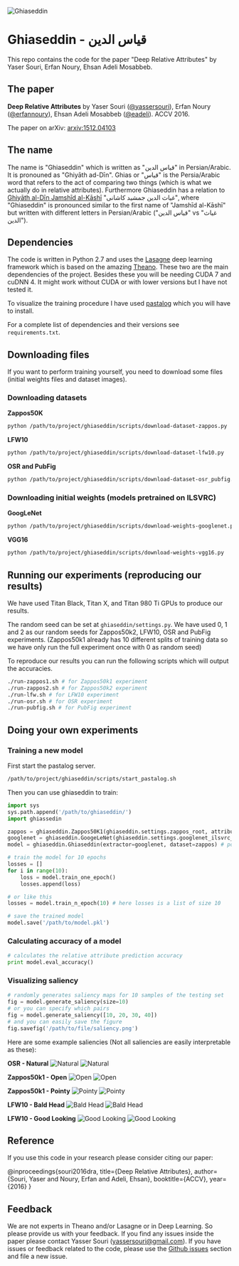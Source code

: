 ![Ghiaseddin](https://github.com/yassersouri/ghiaseddin/blob/master/images/ghiaseddin.png)

# Ghiaseddin - قیاس الدین

This repo contains the code for the paper "Deep Relative Attributes" by Yaser Souri, Erfan Noury, Ehsan Adeli Mosabbeb.

## The paper

**Deep Relative Attributes** by Yaser Souri ([@yassersouri](https://github.com/yassersouri)), Erfan Noury ([@erfannoury](https://github.com/erfannoury)), Ehsan Adeli Mosabbeb ([@eadeli](https://github.com/eadeli)). ACCV 2016.

The paper on arXiv: [arxiv:1512.04103](http://arxiv.org/abs/1512.04103)

## The name

The name is "Ghiaseddin" which is written as "قیاس الدین" in Persian/Arabic. It is pronouned as "Ghiyāth ad-Dīn". Ghias or "قیاس" is the Persia/Arabic word that refers to the act of comparing two things (which is what we actually do in relative attributes).
Furthermore Ghiaseddin has a relation to [Ghiyāth al-Dīn Jamshīd al-Kāshī](https://en.wikipedia.org/wiki/Jamsh%C4%ABd_al-K%C4%81sh%C4%AB) "غیاث الدین جمشید کاشانی", where "Ghiaseddin" is pronounced similar to the first name of "Jamshīd al-Kāshī" but written with different letters in Persian/Arabic ("قیاس الدین" vs "غیاث الدین").

## Dependencies

The code is written in Python 2.7 and uses the [Lasagne](https://github.com/Lasagne/Lasagne) deep learning framework which is based on the amazing [Theano](https://github.com/Theano/Theano). These two are the main dependencies of the project. Besides these you will be needing CUDA 7 and cuDNN 4. It might work without CUDA or with lower versions but I have not tested it.

To visualize the training procedure I have used [pastalog](https://github.com/rewonc/pastalog) which you will have to install.

For a complete list of dependencies and their versions see `requirements.txt`.

## Downloading files
If you want to perform training yourself, you need to download some files (initial weights files and dataset images).

### Downloading datasets

**Zappos50K**

```bash
python /path/to/project/ghiaseddin/scripts/download-dataset-zappos.py
```

**LFW10**

```bash
python /path/to/project/ghiaseddin/scripts/download-dataset-lfw10.py
```

**OSR and PubFig**

```bash
python /path/to/project/ghiaseddin/scripts/download-dataset-osr_pubfig.py
```

### Downloading initial weights (models pretrained on ILSVRC)

**GoogLeNet**

```bash
python /path/to/project/ghiaseddin/scripts/download-weights-googlenet.py
```

**VGG16**

```bash
python /path/to/project/ghiaseddin/scripts/download-weights-vgg16.py
```

## Running our experiments (reproducing our results)

We have used Titan Black, Titan X, and Titan 980 Ti GPUs to produce our results.

The random seed can be set at `ghiaseddin/settings.py`. We have used 0, 1 and 2 as our random seeds for Zappos50k2, LFW10, OSR and PubFig experiments. (Zappos50k1 already has 10 different splits of training data so we have only run the full experiment once with 0 as random seed)

To reproduce our results you can run the following scripts which will output the accuracies.

```bash
./run-zappos1.sh # for Zappos50k1 experiment
./run-zappos2.sh # for Zappos50k2 experiment
./run-lfw.sh # for LFW10 experiment
./run-osr.sh # for OSR experiment
./run-pubfig.sh # for PubFig experiment
```

## Doing your own experiments

### Training a new model

First start the pastalog server.

```bash
/path/to/project/ghiaseddin/scripts/start_pastalog.sh
```

Then you can use ghiaseddin to train:

```python
import sys
sys.path.append('/path/to/ghiaseddin/')
import ghiassedin

zappos = ghiaseddin.Zappos50K1(ghiaseddin.settings.zappos_root, attribute_index=0, split_index=0)
googlenet = ghiaseddin.GoogeLeNet(ghiaseddin.settings.googlenet_ilsvrc_weights)
model = ghiaseddin.Ghiaseddin(extractor=googlenet, dataset=zappos) # possibility to add other options

# train the model for 10 epochs
losses = []
for i in range(10):
    loss = model.train_one_epoch()
    losses.append(loss)

# or like this
losses = model.train_n_epoch(10) # here losses is a list of size 10

# save the trained model
model.save('/path/to/model.pkl')
```

### Calculating accuracy of a model

```python
# calculates the relative attribute prediction accuracy
print model.eval_accuracy()
```

### Visualizing saliency

```python
# randomly generates saliency maps for 10 samples of the testing set
fig = model.generate_saliency(size=10)
# or you can specify which pairs
fig = model.generate_saliency([10, 20, 30, 40])
# and you can easily save the figure
fig.savefig('/path/to/file/saliency.png')
```

Here are some example saliencies (Not all saliencies are easily interpretable as these):

**OSR - Natural**
![Natural](https://github.com/yassersouri/ghiaseddin/blob/master/images/natural-2.png)
![Natural](https://github.com/yassersouri/ghiaseddin/blob/master/images/natural-5.png)

**Zappos50k1 - Open**
![Open](https://github.com/yassersouri/ghiaseddin/blob/master/images/open-3.png)
![Open](https://github.com/yassersouri/ghiaseddin/blob/master/images/open-6.png)

**Zappos50k1 - Pointy**
![Pointy](https://github.com/yassersouri/ghiaseddin/blob/master/images/pointy-1.png)
![Pointy](https://github.com/yassersouri/ghiaseddin/blob/master/images/pointy-7.png)

**LFW10 - Bald Head**
![Bald Head](https://github.com/yassersouri/ghiaseddin/blob/master/images/baldhead-1.png)
![Bald Head](https://github.com/yassersouri/ghiaseddin/blob/master/images/baldhead-8.png)

**LFW10 - Good Looking**
![Good Looking](https://github.com/yassersouri/ghiaseddin/blob/master/images/goodlooking-2.png)
![Good Looking](https://github.com/yassersouri/ghiaseddin/blob/master/images/goodlooking-7.png)

## Reference

If you use this code in your research please consider citing our paper:

@inproceedings{souri2016dra,
  title={Deep Relative Attributes},
  author={Souri, Yaser and Noury, Erfan and Adeli, Ehsan},
  booktitle={ACCV},
  year={2016}
}


## Feedback

We are not experts in Theano and/or Lasagne or in Deep Learning. So please provide us with your feedback. If you find any issues inside the paper please contact Yasser Souri (yassersouri@gmail.com). If you have issues or feedback related to the code, please use the [Github issues](https://github.com/yassersouri/Ghiaseddin/issues) section and file a new issue.
